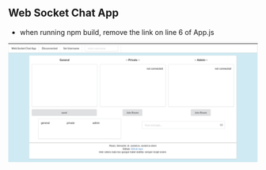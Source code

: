 ## Web Socket Chat App

* when running npm build, remove the link on line 6 of App.js


![socket-app-screenshot](/img/socket-app.png)